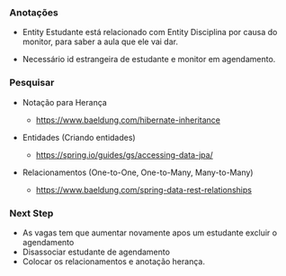 ### Anotações
- Entity Estudante está relacionado com Entity Disciplina por causa do monitor, para saber a aula que ele vai dar.

- Necessário id estrangeira de estudante e monitor em agendamento.

### Pesquisar

- Notação para Herança
    - <https://www.baeldung.com/hibernate-inheritance>

- Entidades (Criando entidades)
    - <https://spring.io/guides/gs/accessing-data-jpa/>

- Relacionamentos (One-to-One, One-to-Many, Many-to-Many)
    - <https://www.baeldung.com/spring-data-rest-relationships>


### Next Step
- As vagas tem que aumentar novamente apos um estudante excluir o agendamento
- Disassociar estudante de agendamento
- Colocar os relacionamentos e anotação herança.